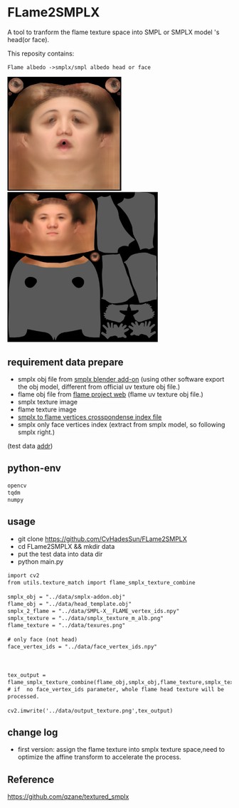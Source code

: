 <!--
 * @Date: 2022-02-25 16:42:54
 * @LastEditors: cvhadessun
 * @LastEditTime: 2022-03-10 14:48:59
 * @FilePath: /FLame2SMPLX/README.md
-->
# FLame2SMPLX
A tool to tranform the flame texture space into SMPL or SMPLX model 's head(or face).

This reposity contains:
```
Flame albedo ->smplx/smpl albedo head or face
```

<img src="assets/mean_texture.jpg" alt="head" style="zoom:50%;" /> <img src="assets/output.png" alt="smplx" style="zoom: 33%;" />

## requirement data prepare
- smplx obj file from [smplx blender add-on](https://smpl-x.is.tue.mpg.de) (using other software export the obj model, different from official uv texture obj file.)
- flame obj file from [flame project web](https://flame.is.tue.mpg.de/) (flame uv texture obj file.)
- smplx texture image
- flame texture image
- [smplx to flame vertices crosspondense index file](https://smpl-x.is.tue.mpg.de)
- smplx only face vertices index (extract from smplx model, so following smplx right.)

(test data [addr]( https://pan.baidu.com/s/1m4bbX_9IxTku3eyo-gFqfg?pwd=aaek))

## python-env
```
opencv
tqdm
numpy
```


## usage
- git clone https://github.com/CvHadesSun/FLame2SMPLX
- cd FLame2SMPLX && mkdir data 
- put the test data into data dir
- python main.py
  
```
import cv2
from utils.texture_match import flame_smplx_texture_combine

smplx_obj = "../data/smplx-addon.obj"
flame_obj = "../data/head_template.obj"
smplx_2_flame = "../data/SMPL-X__FLAME_vertex_ids.npy"
smplx_texture = "../data/smplx_texture_m_alb.png"
flame_texture = "../data/texures.png"

# only face (not head)
face_vertex_ids = "../data/face_vertex_ids.npy"



tex_output = flame_smplx_texture_combine(flame_obj,smplx_obj,flame_texture,smplx_texture,smplx_2_flame,face_vertex_ids) # if  no face_vertex_ids parameter, whole flame head texture will be processed.

cv2.imwrite('../data/output_texture.png',tex_output)
```

## change log
- first version: assign the flame texture into smplx texture space,need to optimize the affine transform to accelerate the process.

## Reference
https://github.com/qzane/textured_smplx
